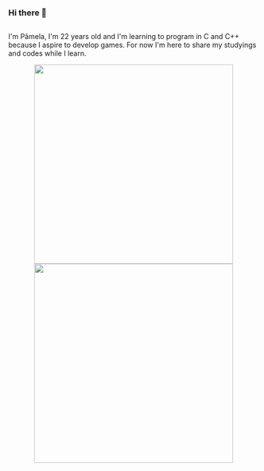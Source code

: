 ### Hi there 👋
##
I'm Pâmela, I'm 22 years old and I'm learning to program in C and C++ because I aspire to develop games. For now I'm here to share my studyings and codes while I learn.
<div align="center">
  <a href="https://github.com/minyrads">
  <img width="400em" src="https://github-readme-stats.vercel.app/api?username=minyrads&show_icons=true&theme=dark&include_all_commits=true&count_private=true"/>
  <img width="400em" src="https://github-readme-stats.vercel.app/api/top-langs/?username=minyrads&layout=compact&langs_count=7&theme=dark"/>
</div>
  
##
